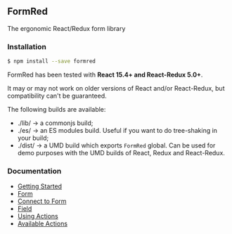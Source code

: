 ## FormRed

The ergonomic React/Redux form library

### Installation

```bash
$ npm install --save formred
```

FormRed has been tested with **React 15.4+ and React-Redux 5.0+**.

It may or may not work on older versions of React and/or React-Redux, but compatibility can't be guaranteed.

The following builds are available:

* ./lib/ -> a commonjs build;
* ./es/ -> an ES modules build. Useful if you want to do tree-shaking in your build;
* ./dist/ -> a UMD build which exports `FormRed` global. Can be used for demo purposes with the UMD builds of React, Redux and React-Redux.

### Documentation

* [Getting Started](./docs/Getting-Started.md)
* [Form](./docs/Form.md)
* [Connect to Form](./docs/Connect-to-Form.md)
* [Field](./docs/Field.md)
* [Using Actions](./docs/Using-Actions.md)
* [Available Actions](./docs/Available-Actions.md)